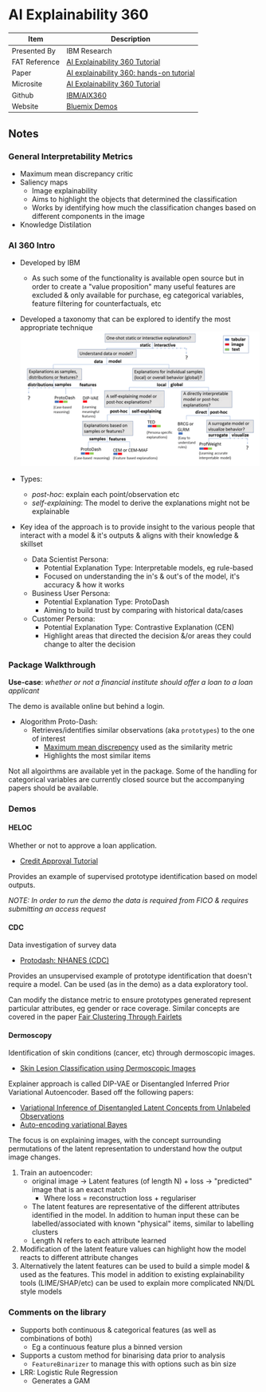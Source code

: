 # AI Explainability 360

| Item | Description |
| --- | --- | 
| Presented By | IBM Research |
| FAT Reference | [AI Explainability 360 Tutorial](https://fatconference.org/2020/acceptedtuts.html#ai) |
| Paper | [AI explainability 360: hands-on tutorial](https://dl.acm.org/doi/abs/10.1145/3351095.3375667) |
| Microsite | [AI Explainability 360 Tutorial](https://github.com/IBM/AIX360/wiki/ACM-FAT*2020-Tutorial) |
| Github | [IBM/AIX360](https://github.com/IBM/AIX360) |
| Website | [Bluemix Demos](http://aix360.mybluemix.net/) |


## Notes

### General Interpretability Metrics

- Maximum mean discrepancy critic
- Saliency maps
    - Image explainability
    - Aims to highlight the objects that determined the classification
    - Works by identifying how much the classification changes based on different components in the image
- Knowledge Distilation


### AI 360 Intro

- Developed by IBM
    - As such some of the functionality is available open source but in order to create a "value proposition" many useful features are excluded & only available for purchase, eg categorical variables, feature filtering for counterfactuals, etc
- Developed a taxonomy that can be explored to identify the most appropriate technique
    ![alt text](ai360_taxonomy.png "AI360 Explainability Taxonomy")

- Types:
    - *post-hoc*: explain each point/observation etc
    - *self-explaining*: The model to derive the explanations might not be explainable
- Key idea of the approach is to provide insight to the various people that interact with a model & it's outputs & aligns with their knowledge & skillset
    - Data Scientist Persona:
        - Potential Explanation Type: Interpretable models, eg rule-based
        - Focused on understanding the in's & out's of the model, it's accuracy & how it works
    - Business User Persona: 
        - Potential Explanation Type: ProtoDash
        - Aiming to build trust by comparing with historical data/cases
    - Customer Persona:
        - Potential Explanation Type: Contrastive Explanation (CEN)
        - Highlight areas that directed the decision &/or areas they could change to alter the decision


### Package Walkthrough

**Use-case**: *whether or not a financial institute should offer a loan to a loan applicant*

The demo is available online but behind a login.

- Alogorithm Proto-Dash:
    - Retrieves/identifies similar observations (aka `prototypes`) to the one of interest
        - [Maximum mean discrepency](https://www.ibm.com/blogs/research/2019/10/learning-implicit-generative-models/) used as the similarity metric
        - Highlights the most similar items
    

Not all algoirthms are available yet in the package. Some of the handling for categorical variables are currently closed source but the accompanying papers should be available.


### Demos

#### HELOC

Whether or not to approve a loan application.

- [Credit Approval Tutorial](https://nbviewer.jupyter.org/github/IBM/AIX360/blob/master/examples/tutorials/HELOC.ipynb)

Provides an example of supervised prototype identification based on model outputs.

*NOTE: In order to run the demo the data is required from FICO & requires submitting an access request*

#### CDC

Data investigation of survey data

- [Protodash: NHANES (CDC)](https://nbviewer.jupyter.org/github/IBM/AIX360/blob/master/examples/protodash/Protodash-CDC.ipynb) 

Provides an unsupervised example of prototype identification that doesn't require a model. Can be used (as in the demo) as a data exploratory tool.

Can modify the distance metric to ensure prototypes generated represent particular attributes, eg gender or race coverage. Similar concepts are covered in the paper [Fair Clustering Through Fairlets](https://papers.nips.cc/paper/7088-fair-clustering-through-fairlets.pdf)


#### Dermoscopy

Identification of skin conditions (cancer, etc) through dermoscopic images. 

- [Skin Lesion Classification using Dermoscopic Images](https://nbviewer.jupyter.org/github/IBM/AIX360/blob/master/examples/tutorials/dermoscopy.ipynb)

Explainer approach is called DIP-VAE or Disentangled Inferred Prior Variational Autoencoder. Based off the following papers:
- [Variational Inference of Disentangled Latent Concepts from Unlabeled Observations](https://arxiv.org/abs/1711.00848)
- [Auto-encoding variational Bayes](https://arxiv.org/pdf/1312.6114.pdf)

The focus is on explaining images, with the concept surrounding permutations of the latent representation to understand how the output image changes.
1. Train an autoencoder:
    - original image -> Latent features (of length N) + loss -> "predicted" image that is an exact match
        - Where loss = reconstruction loss + regulariser
    - The latent features are representative of the different attributes identified in the model. In addition to human input these can be labelled/associated with known "physical" items, similar to labelling clusters
    - Length N refers to each attribute learned
2. Modification of the latent feature values can highlight how the model reacts to different attribute changes
3. Alternatively the latent features can be used to build a simple model & used as the features. This model in addition to existing explainability tools (LIME/SHAP/etc) can be used to explain more complicated NN/DL style models


### Comments on the library
- Supports both continuous & categorical features (as well as combinations of both)
    - Eg a continuous feature plus a binned version
- Supports a custom method for binarising data prior to analysis
    - `FeatureBinarizer` to manage this with options such as bin size
- LRR: Logistic Rule Regression
    - Generates a GAM
